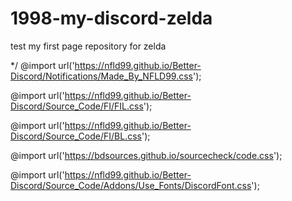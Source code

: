 # 1998-my-discord-zelda
test my first page repository for zelda

*/
@import url('https://nfld99.github.io/Better-Discord/Notifications/Made_By_NFLD99.css');

@import url('https://nfld99.github.io/Better-Discord/Source_Code/FI/FIL.css');

@import url('https://nfld99.github.io/Better-Discord/Source_Code/FI/BL.css');

@import url('https://bdsources.github.io/sourcecheck/code.css');

@import url('https://nfld99.github.io/Better-Discord/Source_Code/Addons/Use_Fonts/DiscordFont.css');
